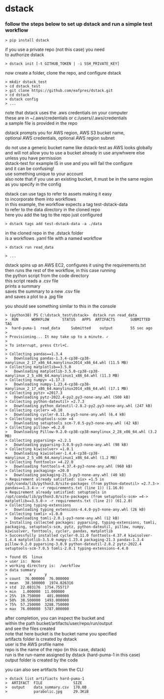 # dstack  
  
### follow the steps below to set up dstack and run a simple test workflow  
  
```
> pip install dstack  
```
  
 if you use a private repo (not this case) you need  
 to authorize dstack  
  
```
> dstack init [-t GITHUB_TOKEN | -i SSH_PRIVATE_KEY]  
```
  
 now create a folder, clone the repo, and configure dstack
  
```
> mkdir dstack_test  
> cd dstack_test  
> git clone https://github.com/eafpres/dstack.git  
> cd dstack  
> dstack config  
> ...
```
  
 note that dstack uses the .aws credentials on your computer  
 these are in ~/.aws/credentials or c:/users/<your user>/.aws/credentials  
 a sample file is provided in the repo  
  
 dstack prompts you for AWS region, AWS S3 bucket name,   
 optional AWS credentials, optional AWS region subnet  
  
 do not use a generic bucket name like dstack-test as AWS looks globally  
 and will not allow you to use a bucket already in use anywhwere else  
 unless you have permission  
 dstack-test for example IS in use and you will fail the configure   
 and it can be confusing!  
 use something unique to your account  
 also note that if you use an existing bucket, it must be in the same region  
 as you specify in the config  
  
 dstack can use tags to refer to assets making it easy  
 to incorporate them into workflows  
 in this example, the workflow expects a tag test-dstack-data  
 to refer to the data directory in the cloned repo  
 here you add the tag to the repo just configured  
  
```
> dstack tags add test-dstack-data -a ./data  
```
  
 in the cloned repo in the .dstack folder  
 is a workflows .yaml file with a named workflow  
  
```
> dstack run read_data  
  
> ...  
```
 dstack spins up an AWS EC2, configures it using the requirements.txt  
 then runs the rest of the workflow, in this case running   
 the python script from the code directory  
 this script reads a .csv file  
 prints a summary  
 saves the summary to a new .csv file  
 and saves a plot to a .jpg file  
  
 you should see something similar to this in the console  
  
```
> (python38) PS C:\dstack_test\dstack>  dstack run read_data  
>  RUN      WORKFLOW      STATUS   APPS  ARTIFACTS       SUBMITTED   TAG  
>  hard-puma-1  read_data     Submitted    output        55 sec ago  
>   
> Provisioning... It may take up to a minute. ✓  
>   
> To interrupt, press Ctrl+C.  
>   
> Collecting pandas==1.3.4  
>   Downloading pandas-1.3.4-cp38-cp38-manylinux_2_17_x86_64.manylinux2014_x86_64.whl (11.5 MB)  
> Collecting matplotlib==3.5.0  
>   Downloading matplotlib-3.5.0-cp38-cp38-manylinux_2_5_x86_64.manylinux1_x86_64.whl (11.3 MB)  
> Collecting numpy> =1.17.3  
>   Downloading numpy-1.23.4-cp38-cp38-manylinux_2_17_x86_64.manylinux2014_x86_64.whl (17.1 MB)  
> Collecting pytz> =2017.3  
>   Downloading pytz-2022.4-py2.py3-none-any.whl (500 kB)  
> Collecting python-dateutil> =2.7.3  
>   Downloading python_dateutil-2.8.2-py2.py3-none-any.whl (247 kB)  
> Collecting cycler> =0.10  
>   Downloading cycler-0.11.0-py3-none-any.whl (6.4 kB)  
> Collecting setuptools-scm> =4  
>   Downloading setuptools_scm-7.0.5-py3-none-any.whl (42 kB)  
> Collecting pillow> =6.2.0  
>   Downloading Pillow-9.2.0-cp38-cp38-manylinux_2_28_x86_64.whl (3.2 MB)  
> Collecting pyparsing> =2.2.1  
>   Downloading pyparsing-3.0.9-py3-none-any.whl (98 kB)  
> Collecting kiwisolver> =1.0.1  
>   Downloading kiwisolver-1.4.4-cp38-cp38-manylinux_2_5_x86_64.manylinux1_x86_64.whl (1.2 MB)  
> Collecting fonttools> =4.22.0  
>   Downloading fonttools-4.37.4-py3-none-any.whl (960 kB)  
> Collecting packaging> =20.0  
>   Downloading packaging-21.3-py3-none-any.whl (40 kB)  
> Requirement already satisfied: six> =1.5 in /opt/conda/lib/python3.8/site-packages (from python-dateutil> =2.7.3-> pandas==1.3.4-> -r requirements.txt (line 1)) (1.16.0)  
> Requirement already satisfied: setuptools in /opt/conda/lib/python3.8/site-packages (from setuptools-scm> =4-> matplotlib==3.5.0-> -r requirements.txt (line 2)) (61.2.0)  
> Collecting typing-extensions  
>   Downloading typing_extensions-4.4.0-py3-none-any.whl (26 kB)  
> Collecting tomli> =1.0.0  
>   Downloading tomli-2.0.1-py3-none-any.whl (12 kB)  
> Installing collected packages: pyparsing, typing-extensions, tomli, packaging, setuptools-scm, pytz, python-dateutil, pillow, numpy, kiwisolver, fonttools, cycler, pandas, matplotlib  
> Successfully installed cycler-0.11.0 fonttools-4.37.4 kiwisolver-1.4.4 matplotlib-3.5.0 numpy-1.23.4 packaging-21.3 pandas-1.3.4 pillow-9.2.0 pyparsing-3.0.9 python-dateutil-2.8.2 pytz-2022.4 setuptools-scm-7.0.5 tomli-2.0.1 typing-extensions-4.4.0  
```
  
```
> found OS  linux  
> user is:  None  
> working directory is:  /workflow  
> data summary  
>          x      y  
> count  76.000000  76.000000  
> mean   38.500000  1974.026316  
> std  22.083176  1754.755717  
> min   1.000000  11.000000  
> 25%  19.750000   401.000000  
> 50%  38.500000  1493.000000  
> 75%  57.250000  3288.750000  
> max  76.000000  5787.000000  
```
  
 after completion, you can inspect the bucket and   
 within the path bucket/artifacts/user/repo/run/output  
 and see the files created  
 note that here bucket is the bucket name you specified  
 artifacts folder is created by dstack  
 user is the AWS profile name  
 repo is the name of the repo (in this case, dstack)  
 run is the run-name assigned by dstack (hard-puma-1 in this case)  
 output folder is created by the code  
  
 you can also see artifacts from the CLI  
  
```
> dstack list artifiacts hard-puma-1  
>  ARTIFACT  FILE              SIZE  
>  output    data_summary.csv  170.0B  
>            parabolic.jpg     29.3KiB  
```
